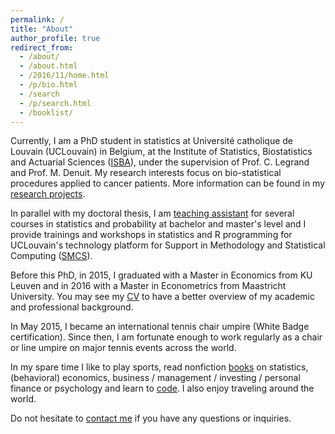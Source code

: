 ```yaml
---
permalink: /
title: "About"
author_profile: true
redirect_from: 
  - /about/
  - /about.html
  - /2016/11/home.html
  - /p/bio.html
  - /search
  - /p/search.html
  - /booklist/
---
```


Currently, I am a PhD student in statistics at Université catholique de Louvain (UCLouvain) in Belgium, at the Institute of Statistics, Biostatistics and Actuarial Sciences (<a href="https://uclouvain.be/fr/node/9330" target="_blank">ISBA</a>), under the supervision of Prof. C. Legrand and Prof. M. Denuit. My research interests focus on bio-statistical procedures applied to cancer patients. More information can be found in my <a href="http://www.antoinesoetewey.com/research/">research projects</a>.

In parallel with my doctoral thesis, I am <a href="http://www.antoinesoetewey.com/teaching/">teaching assistant</a> for several courses in statistics and probability at bachelor and master's level and I provide trainings and workshops in statistics and R programming for UCLouvain's technology platform for Support in Methodology and Statistical Computing (<a href="http://www.uclouvain.be/smcs" target="_blank">SMCS</a>).

Before this PhD, in 2015, I graduated with a Master in Economics from KU Leuven and in 2016 with a Master in Econometrics from Maastricht University. You may see my <a href="http://www.antoinesoetewey.com/cv/">CV</a> to have a better overview of my academic and professional background.

In May 2015, I became an international tennis chair umpire (White Badge certification). Since then, I am fortunate enough to work regularly as a chair or line umpire on major tennis events across the world.<!-- This position allows me to develop leadership and teamwork skills, and a strong communication thanks to the guidance of internationally certified umpires.-->

In my spare time I like to play sports, read nonfiction <a href="http://www.antoinesoetewey.com/files/booklist.html" target="_blank">books</a> on statistics, (behavioral) economics, business / management / investing / personal finance or psychology and learn to <a href="http://www.antoinesoetewey.com/software/">code</a>. I also enjoy traveling around the world.

Do not hesitate to <a href="http://www.antoinesoetewey.com/contact/">contact me</a> if you have any questions or inquiries.